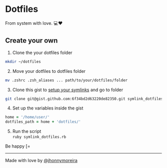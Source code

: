 # Dotfiles

From system with love. :computer::heart:

## Create your own

1. Clone the your dotfiles folder  
```sh
mkdir ~/dotfiles
```

2. Move your dotfiles to dotfiles folder  
```sh
mv .zshrc .zsh_aliases ... path/to/your/dotfiles/folder
```

3. Clone this gist to [setup your symlinks](https://gist.github.com/jhonnymoreira/6f34bd2d63220de82350) and go to folder  
```sh
git clone git@gist.github.com:6f34bd2d63220de82350.git symlink_dotfiles && cd $_
```

4. Set up the variables inside the gist 
  ```ruby
  home = '/home/user/'
  dotfiles_path = home + 'dotfiles/'
  ```

5. Run the script  
`ruby symlink_dotfiles.rb`

Be happy [=

---

Made with love by [@jhonnymoreira](https://twitter.com/jhonnymoreira)
